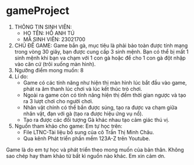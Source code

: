 # gameProject
1. THÔNG TIN SINH VIÊN:
   - HỌ TÊN: HỒ ANH TÚ
   - MÃ SINH VIÊN: 23021700
2. CHỦ ĐỀ GAME: Game bắn gà, mục tiêu là phải bảo toàn được tính mạng trong vòng 30 giây, bạn được cung cấp 3 sinh mệnh. Bạn có thể bị mất 1 sinh mệnh khi bạn va chạm với 1 con gà hoặc để cho 1 con gà đột nhập vào căn cứ (trôi xuống màn hình).
3. Ngưỡng điểm mong muốn: 8
4. Lí do:
   - Game có các tính năng như hiện thị màn hình lúc bắt đầu vào game, phát ra âm thanh lúc chơi và lúc kết thúc trò chơi.
   - Ngoài ra game còn có tính năng hiện thị đếm thời gian ngược và tạo ra 3 lượt chơi cho người chơi.
   - Nhân vật chính có thể bắn được súng, tạo ra được va chạm giữa nhân vật, đạn với gà (tạo ra được hiệu ứng vụ nổ).
   - Tạo ra được các đối tượng Gà khác nhau tạo cảm giác thú vị.
 5. Nguồn tham khảo cho game:
    Em tự học trên:
      - File LTNC-Tài liệu bổ sung của cô Trần Thị Minh Châu.
      - Qua kênh Phát triển phần mềm 123A-Z trên Youtube.
    
 Game là do em tự học và phát triển theo mong muốn của bản thân. Không sao chép hay tham khảo từ bất kì nguồn nào khác. Em xin cảm ơn.
     

 
